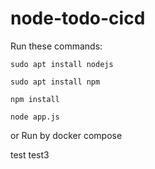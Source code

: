 # node-todo-cicd

Run these commands:


`sudo apt install nodejs`


`sudo apt install npm`


`npm install`

`node app.js`

or Run by docker compose

test
test3



